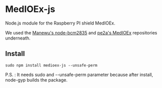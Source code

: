 # MedIOEx-js
Node.js module for the Raspberry PI shield MedIOEx.

We used the [Manewu's node-bcm2835](https://github.com/Manewu/node-bcm2835) and [pe2a's MedIOEx](https://github.com/pe2a/MedIOEx) repositories underneath.

## Install
```
sudo npm install medioex-js --unsafe-perm
```

P.S. : It needs sudo and --unsafe-perm parameter because after install, node-gyp builds the package.
